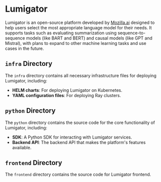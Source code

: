 # Lumigator

Lumigator is an open-source platform developed by [Mozilla.ai](https://www.mozilla.ai/) designed to
help users select the most appropriate language model for their needs. It supports tasks such as
evaluating summarization using sequence-to-sequence models (like BART and BERT) and causal models
(like GPT and Mistral), with plans to expand to other machine learning tasks and use cases in the
future.

## `infra` Directory

The `infra` directory contains all necessary infrastructure files for deploying Lumigator,
including:

- **HELM charts**: For deploying Lumigator on Kubernetes.
- **YAML configuration files**: For deploying Ray clusters.

## `python` Directory

The `python` directory contains the source code for the core functionality of Lumigator,
including:

- **SDK**: A Python SDK for interacting with Lumigator services.
- **Backend API**: The backend API that makes the platform's features available.

## `frontend` Directory

The `frontend` directory contains the source code for Lumigator frontend.